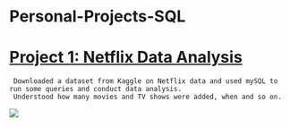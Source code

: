# Personal-Projects-SQL


# [Project 1: Netflix Data Analysis](https://github.com/shilpa0592/Personal-Projects-SQL/blob/8c3b4843a45b4794d4ca49ca1ab3045ab10edda1/Code)
   
     Downloaded a dataset from Kaggle on Netflix data and used mySQL to run some queries and conduct data analysis. 
     Understood how many movies and TV shows were added, when and so on. 

![](https://github.com/shilpa0592/Personal-Projects-SQL/blob/a9c35f03e9ca3df6f62eb774fea34150f4d7c547/Images/Netflix-logo-red-black-png.png) 

